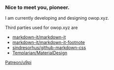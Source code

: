 ### Nice to meet you, pioneer.

I am currently developing and designing owop.xyz.

Third parties used for owop.xyz are
- [markdown-it/markdown-it](https://github.com/markdown-it/markdown-it)
- [markdown-it/markdown-it-footnote](https://github.com/markdown-it/markdown-it-footnote)
- [sindresorhus/github-markdown-css](https://github.com/sindresorhus/github-markdown-css)
- [Templarian/MaterialDesign](https://github.com/Templarian/MaterialDesign)

[Patreon/u9pi](https://www.patreon.com/u9pi)
